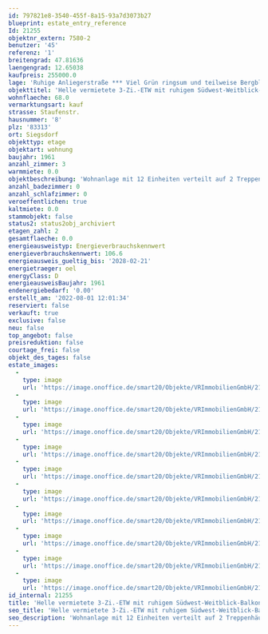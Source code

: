 ```yaml
---
id: 797821e8-3540-455f-8a15-93a7d3073b27
blueprint: estate_entry_reference
Id: 21255
objektnr_extern: 7580-2
benutzer: '45'
referenz: '1'
breitengrad: 47.81636
laengengrad: 12.65038
kaufpreis: 255000.0
lage: 'Ruhige Anliegerstraße *** Viel Grün ringsum und teilweise Bergblick vom sonnigen Südwest-Balkon  *** Nur wenige Gehminuten zum Ortskern mit Bahnhof, Geschäften, Ärzten uvm. *** Zum Freibad in Siegsdorf ist es auch nicht weit *** Es Schwimm- und Thermalbäder mit Saunaanlagen in Ruhpolding, Inzell oder Prien. Am Chiemsee und in den Bergen ist man ganz schnell wie auch in der Stadt Traunstein *** Salzburg ca. 20 Min. und Rosenheim ca. 30 Min.'
objekttitel: 'Helle vermietete 3-Zi.-ETW mit ruhigem Südwest-Weitblick-Balkon'
wohnflaeche: 68.0
vermarktungsart: kauf
strasse: Staufenstr.
hausnummer: '8'
plz: '83313'
ort: Siegsdorf
objekttyp: etage
objektart: wohnung
baujahr: 1961
anzahl_zimmer: 3
warmmiete: 0.0
objektbeschreibung: 'Wohnanlage mit 12 Einheiten verteilt auf 2 Treppenhäuser *** Die lastenfreie Wohnung liegt im 2. Stock; darüber befindet sich nur der Dachspeicher, dessen Boden gedämmt wurde *** Sonniger Loggia-Balkon mit herrlichem Weitblick ins Grüne *** Vor ca. 10 Jahren wurde einiges erneuert bzw. renoviert wie z.B. das Bad und neue Böden (Laminat in den Wohnräumen). Die Kunststofffenster sind auch neuerem Datums *** Einsehbarer Kfz-Stellplatz im Freien *** Gemeinschaftliche Nutzung: Großer Garten, Fahrradraum mit Außenabgang, Besucherstellplatz *** Die nette Mieterfamilie würde gerne bleiben *** Hausgeld mtl. 319,- € (inkl. 61,33 € Rücklage)'
anzahl_badezimmer: 0
anzahl_schlafzimmer: 0
veroeffentlichen: true
kaltmiete: 0.0
stammobjekt: false
status2: status2obj_archiviert
etagen_zahl: 2
gesamtflaeche: 0.0
energieausweistyp: Energieverbrauchskennwert
energieverbrauchskennwert: 106.6
energieausweis_gueltig_bis: '2028-02-21'
energietraeger: oel
energyClass: D
energieausweisBaujahr: 1961
endenergiebedarf: '0.00'
erstellt_am: '2022-08-01 12:01:34'
reserviert: false
verkauft: true
exclusive: false
neu: false
top_angebot: false
preisreduktion: false
courtage_frei: false
objekt_des_tages: false
estate_images:
  -
    type: image
    url: 'https://image.onoffice.de/smart20/Objekte/VRImmobilienGmbH/21255/20474a98-0719-4fe6-ab12-205b47e32409.jpg'
  -
    type: image
    url: 'https://image.onoffice.de/smart20/Objekte/VRImmobilienGmbH/21255/5d836dd1-e53b-46fa-8794-369ab5ad4b3e.jpg'
  -
    type: image
    url: 'https://image.onoffice.de/smart20/Objekte/VRImmobilienGmbH/21255/5d86d49f-99c0-484b-96a0-f665fdbf20a9.jpg'
  -
    type: image
    url: 'https://image.onoffice.de/smart20/Objekte/VRImmobilienGmbH/21255/cafb9f64-ed6e-4a21-83f2-9a14b591c390.jpg'
  -
    type: image
    url: 'https://image.onoffice.de/smart20/Objekte/VRImmobilienGmbH/21255/cfe076ed-fa60-464c-ab20-b20a543897aa.jpg'
  -
    type: image
    url: 'https://image.onoffice.de/smart20/Objekte/VRImmobilienGmbH/21255/d7d1e5b1-a440-473f-9a92-dda8d3642b73.jpg'
  -
    type: image
    url: 'https://image.onoffice.de/smart20/Objekte/VRImmobilienGmbH/21255/c9f6f4e3-b627-44a5-9ec5-34802ef55d17.jpg'
  -
    type: image
    url: 'https://image.onoffice.de/smart20/Objekte/VRImmobilienGmbH/21255/e6e8d571-f0dc-4a7c-bb2d-5d5dc7ba2828.jpg'
  -
    type: image
    url: 'https://image.onoffice.de/smart20/Objekte/VRImmobilienGmbH/21255/1b8ffe29-336d-4133-9566-71950583b0fd.jpg'
  -
    type: image
    url: 'https://image.onoffice.de/smart20/Objekte/VRImmobilienGmbH/21255/9e220451-f9e7-432d-8803-c667b9203514.jpg'
id_internal: 21255
title: 'Helle vermietete 3-Zi.-ETW mit ruhigem Südwest-Weitblick-Balkon'
seo_title: 'Helle vermietete 3-Zi.-ETW mit ruhigem Südwest-Weitblick-Balkon'
seo_description: 'Wohnanlage mit 12 Einheiten verteilt auf 2 Treppenhäuser *** Die lastenfreie Wohnung liegt im 2. Stock; darüber befindet sich nur der Dachspeicher, dessen Bod'
---
```

